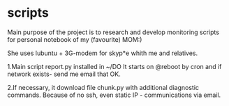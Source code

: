 # scripts
Main purpose of the project is to research and develop
monitoring scripts for personal notebook of my (favourite) MOM:)

She uses lubuntu + 3G-modem for skyp*e whith me and relatives.

1.Main script report.py installed in ~/DO
It starts on @reboot by cron and if network exists- send me email that OK.

2.If necessary, it download file chunk.py with additional diagnostic commands.
Because of no ssh, even static IP - communications via email.


